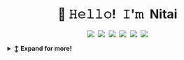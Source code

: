 <!-- Title -->
<h1 align="center" title="...and I'm happy to see you here :)">👋 𝙷𝚎𝚕𝚕𝚘! 𝙸'𝚖 Nitai</h1>

<!-- Contact and keys -->
<!-- <p align="center">
<a href="mailto:satapathynitai36@gmail.com" title="Email Address"><code>Gmail</code></a>
</p> -->

<!-- Socials -->
<p align="center">
   <kbd>
  <a href="https://www.linkedin.com/in/nitai-satapathy" title="LinkedIn - Nitai Satapathy"><img src="https://img.shields.io/badge/-Nitai_Satapathy-0072b1?style=flat&logo=Linkedin&logoColor=white" /></a>
  <a href="https://www.instagram.com/nitai_satapathy" title="Instagram - nitai_satapathy"><img src="https://img.shields.io/badge/-nitai_satapathy-E4405F?style=flat&logo=instagram&logoColor=white" /></a>
  <a href="https://twitter.com/satapathy_nitai" title="Twitter - @satapathy_nitai"><img src="https://img.shields.io/badge/-@satapathy_nitai-00acee?style=flat&logo=Twitter&logoColor=white" /></a>
  <a href="https://www.hackerrank.com/profile/nitaisatapathy37" title="Hackerrank - @Nitai Satapathy"><img src="https://img.shields.io/badge/-@nitai_satapathy-00EA64?style=flat&logo=hackerrank&logoColor=white" /></a>
  <a href="https://nitaisatapathy.netlify.app" title="Personal Website"><img src="https://img.shields.io/badge/-Portfolio-00CCB4?style=flat&logo=ApacheSpark&logoColor=white" /></a>
  <a href="https://www.kaggle.com/nitaisatapathy" title="Kaggle - Nitai Satapathy"><img src="https://img.shields.io/badge/-@nitaisatapathy-20BEFF?style=flat&logo=kaggle&logoColor=white" /></a>
  </kbd>
</p>


<!-- Outer collapsible -->  
<details>
   <summary><b>↕️ Expand for more!</b></summary>
  
   <br>
   
<!-- About Section -->
<details>
  <summary><b>👤 About</b></summary>
    <p>
      
<blockquote>

I am a Student and beginner in programming. Willing to learn, create and design new stuff with a love for problem-solving!

I also enjoy attending competitions, as it's a great opportunity to try out new technologies, meet new people and consume a lot of free caffeine.

When I'm not at the keyboard, I like sports, astronomy and hanging out with friends.

</blockquote>
    
----
  
  </p>
</details>


<!-- Blog Posts -->
<details>
  <summary><b>📰 Latest Blog Posts</b></summary>
    <p>
  
      
      
<!-- BLOG-POST-LIST:START -->
- [Coming Soon 🔜]
<!-- BLOG-POST-LIST:END -->

----

</p>
</details>


<p align="center"><a href="https://nitaisatapathy.netlify.app/"><sup><sub>0100110000110110001101001011000110110100101100001.com</sub></sup></a></p>
